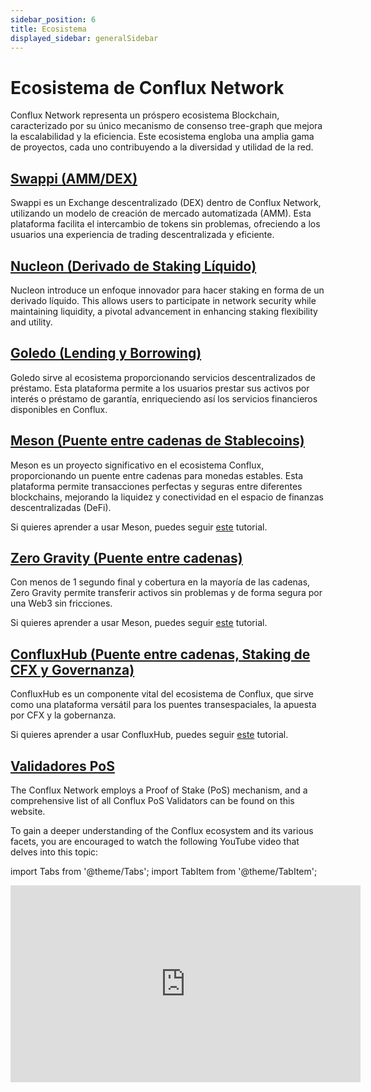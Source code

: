```yaml
---
sidebar_position: 6
title: Ecosistema
displayed_sidebar: generalSidebar
---
```


# Ecosistema de Conflux Network

Conflux Network representa un próspero ecosistema Blockchain, caracterizado por su único mecanismo de consenso tree-graph que mejora la escalabilidad y la eficiencia. Este ecosistema engloba una amplia gama de proyectos, cada uno contribuyendo a la diversidad y utilidad de la red.

## [Swappi (AMM/DEX)](https://swappi.io/)

Swappi es un Exchange descentralizado (DEX) dentro de Conflux Network, utilizando un modelo de creación de mercado automatizada (AMM). Esta plataforma facilita el intercambio de tokens sin problemas, ofreciendo a los usuarios una experiencia de trading descentralizada y eficiente.

## [Nucleon (Derivado de Staking Líquido)](https://www.nucleon.space/)

Nucleon introduce un enfoque innovador para hacer staking en forma de un derivado líquido. This allows users to participate in network security while maintaining liquidity, a pivotal advancement in enhancing staking flexibility and utility.

## [Goledo (Lending y Borrowing)](https://www.goledo.cash/)

Goledo sirve al ecosistema proporcionando servicios descentralizados de préstamo. Esta plataforma permite a los usuarios prestar sus activos por interés o préstamo de garantía, enriqueciendo así los servicios financieros disponibles en Conflux.

## [Meson (Puente entre cadenas de Stablecoins)](https://meson.fi/)

Meson es un proyecto significativo en el ecosistema Conflux, proporcionando un puente entre cadenas para monedas estables. Esta plataforma permite transacciones perfectas y seguras entre diferentes blockchains, mejorando la liquidez y conectividad en el espacio de finanzas descentralizadas (DeFi).

Si quieres aprender a usar Meson, puedes seguir [este](../tutorials/transferring-funds/across-chains/transfer-stablecoins-across-chains-using-meson.md) tutorial.

## [Zero Gravity (Puente entre cadenas)](https://portal.zglabs.org/)

Con menos de 1 segundo final y cobertura en la mayoría de las cadenas, Zero Gravity permite transferir activos sin problemas y de forma segura por una Web3 sin fricciones.

Si quieres aprender a usar Meson, puedes seguir [este](../tutorials/transferring-funds/across-chains/zero-gravity.md) tutorial.

## [ConfluxHub (Puente entre cadenas, Staking de CFX y Governanza)](https://confluxhub.io/)

ConfluxHub es un componente vital del ecosistema de Conflux, que sirve como una plataforma versátil para los puentes transespaciales, la apuesta por CFX y la gobernanza.

Si quieres aprender a usar ConfluxHub, puedes seguir [este](../tutorials/transferring-funds/transfer-funds-across-spaces.md) tutorial.

## [Validadores PoS](https://www.conflux-pos-validators.com/)

The Conflux Network employs a Proof of Stake (PoS) mechanism, and a comprehensive list of all Conflux PoS Validators can be found on this website.

To gain a deeper understanding of the Conflux ecosystem and its various facets, you are encouraged to watch the following YouTube video that delves into this topic:

import Tabs from '@theme/Tabs';
import TabItem from '@theme/TabItem';

<Tabs>
  <TabItem value="youtube" label="Conflux Ecosystem">
    <iframe width="560" height="315" src="https://www.youtube.com/embed/fTdpAD50ORk?si=CmZkv3YEHcVJrMah" title="YouTube video player" frameborder="0" allow="accelerometer; autoplay; clipboard-write; encrypted-media; gyroscope; picture-in-picture; web-share" allowfullscreen>
    </iframe>
  </TabItem>
</Tabs>
